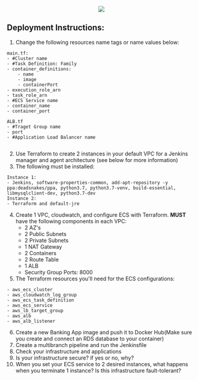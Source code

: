 <p align="center">
<img src="https://github.com/kura-labs-org/kuralabs_deployment_1/blob/main/Kuralogo.png">
</p>

## Deployment Instructions:
1. Change the following resources name tags or name values below:
```
main.tf:
- #Cluster name
- #Task Definition: Family
- container_definitions:
    - name
    - image
    - containerPort
- execution_role_arn
- task_role_arn
- #ECS Service name
- container_name
- container_port

ALB.tf
- #Traget Group name
- port
- #Application Load Balancer name


```
2.  Use Terraform to create 2 instances in your default VPC for a Jenkins manager and agent architecture (see below for more information)
3. The following must be installed:
```
Instance 1:
- Jenkins, software-properties-common, add-apt-repository -y ppa:deadsnakes/ppa, python3.7, python3.7-venv, build-essential, libmysqlclient-dev, python3.7-dev
Instance 2:
- Terraform and default-jre
```
4. Create 1 VPC, cloudwatch, and configure ECS with Terraform. **MUST** have the following components in each VPC:
    - 2 AZ's
    - 2 Public Subnets
    - 2 Private Subnets
    - 1 NAT Gateway
    - 2 Containers
    - 2 Route Table
    - 1 ALB
    - Security Group Ports: 8000      
5. The Terraform resources you'll need for the ECS configurations:
```
- aws_ecs_cluster
- aws_cloudwatch_log_group
- aws_ecs_task_definition
- aws_ecs_service
- aws_lb_target_group
- aws_alb
- aws_alb_listener
```
6. Create a new Banking App image and push it to Docker Hub(Make sure you create and connect an RDS database to your container)  
7. Create a multibranch pipeline and run the Jenkinsfile 
8. Check your infrastructure and applications
9. Is your infrastructure secure? if yes or no, why? 
10. When you set your ECS service to 2 desired instances, what happens when you terminate 1 instance? Is this infrastructure fault-tolerant?  

